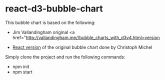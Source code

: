# react-d3-bubble-chart
This bubble chart is based on the following:

- Jim Vallandingham original <a href="http://vallandingham.me//bubble_charts_with_d3v4.html>version</a>

- <a href="http://cmichel.io/projects/react-d3-bubblechart">React version</a> of the original bubble chart done by Christoph Michel 

Simply clone the project and run the following commands:

- npm init
- npm start
